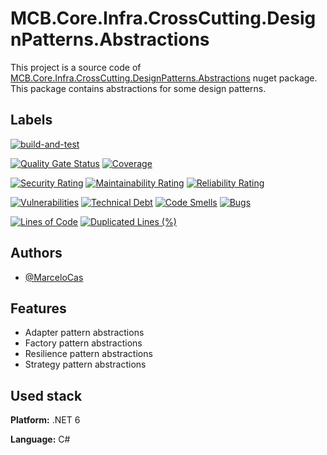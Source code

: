 
# MCB.Core.Infra.CrossCutting.DesignPatterns.Abstractions

This project is a source code of [MCB.Core.Infra.CrossCutting.DesignPatterns.Abstractions](https://www.nuget.org/packages/MCB.Core.Infra.CrossCutting.DesignPatterns.Abstractions/) nuget package. This package contains abstractions for some design patterns.


## Labels

[![build-and-test](https://github.com/MarceloCas/MCB.Core.Infra.CrossCutting.DesignPatterns.Abstractions/actions/workflows/build-and-test.yml/badge.svg?branch=main)](https://github.com/MarceloCas/MCB.Core.Infra.CrossCutting.DesignPatterns.Abstractions/actions/workflows/build-and-test.yml)


[![Quality Gate Status](https://sonarcloud.io/api/project_badges/measure?project=MarceloCas_MCB.Core.Infra.CrossCutting.DesignPatterns.Abstractions&metric=alert_status)](https://sonarcloud.io/summary/new_code?id=MarceloCas_MCB.Core.Infra.CrossCutting.DesignPatterns.Abstractions)
[![Coverage](https://sonarcloud.io/api/project_badges/measure?project=MarceloCas_MCB.Core.Infra.CrossCutting.DesignPatterns.Abstractions&metric=coverage)](https://sonarcloud.io/summary/new_code?id=MarceloCas_MCB.Core.Infra.CrossCutting.DesignPatterns.Abstractions)

[![Security Rating](https://sonarcloud.io/api/project_badges/measure?project=MarceloCas_MCB.Core.Infra.CrossCutting.DesignPatterns.Abstractions&metric=security_rating)](https://sonarcloud.io/summary/new_code?id=MarceloCas_MCB.Core.Infra.CrossCutting.DesignPatterns.Abstractions)
[![Maintainability Rating](https://sonarcloud.io/api/project_badges/measure?project=MarceloCas_MCB.Core.Infra.CrossCutting.DesignPatterns.Abstractions&metric=sqale_rating)](https://sonarcloud.io/summary/new_code?id=MarceloCas_MCB.Core.Infra.CrossCutting.DesignPatterns.Abstractions)
[![Reliability Rating](https://sonarcloud.io/api/project_badges/measure?project=MarceloCas_MCB.Core.Infra.CrossCutting.DesignPatterns.Abstractions&metric=reliability_rating)](https://sonarcloud.io/summary/new_code?id=MarceloCas_MCB.Core.Infra.CrossCutting.DesignPatterns.Abstractions)


[![Vulnerabilities](https://sonarcloud.io/api/project_badges/measure?project=MarceloCas_MCB.Core.Infra.CrossCutting.DesignPatterns.Abstractions&metric=vulnerabilities)](https://sonarcloud.io/summary/new_code?id=MarceloCas_MCB.Core.Infra.CrossCutting.DesignPatterns.Abstractions)
[![Technical Debt](https://sonarcloud.io/api/project_badges/measure?project=MarceloCas_MCB.Core.Infra.CrossCutting.DesignPatterns.Abstractions&metric=sqale_index)](https://sonarcloud.io/summary/new_code?id=MarceloCas_MCB.Core.Infra.CrossCutting.DesignPatterns.Abstractions)
[![Code Smells](https://sonarcloud.io/api/project_badges/measure?project=MarceloCas_MCB.Core.Infra.CrossCutting.DesignPatterns.Abstractions&metric=code_smells)](https://sonarcloud.io/summary/new_code?id=MarceloCas_MCB.Core.Infra.CrossCutting.DesignPatterns.Abstractions)
[![Bugs](https://sonarcloud.io/api/project_badges/measure?project=MarceloCas_MCB.Core.Infra.CrossCutting.DesignPatterns.Abstractions&metric=bugs)](https://sonarcloud.io/summary/new_code?id=MarceloCas_MCB.Core.Infra.CrossCutting.DesignPatterns.Abstractions)


[![Lines of Code](https://sonarcloud.io/api/project_badges/measure?project=MarceloCas_MCB.Core.Infra.CrossCutting.DesignPatterns.Abstractions&metric=ncloc)](https://sonarcloud.io/summary/new_code?id=MarceloCas_MCB.Core.Infra.CrossCutting.DesignPatterns.Abstractions)
[![Duplicated Lines (%)](https://sonarcloud.io/api/project_badges/measure?project=MarceloCas_MCB.Core.Infra.CrossCutting.DesignPatterns.Abstractions&metric=duplicated_lines_density)](https://sonarcloud.io/summary/new_code?id=MarceloCas_MCB.Core.Infra.CrossCutting.DesignPatterns.Abstractions)



## Authors

- [@MarceloCas](https://www.linkedin.com/in/marcelocastelobranco/)


## Features

- Adapter pattern abstractions
- Factory pattern abstractions
- Resilience pattern abstractions
- Strategy pattern abstractions


## Used stack

**Platform:** .NET 6

**Language:** C#


